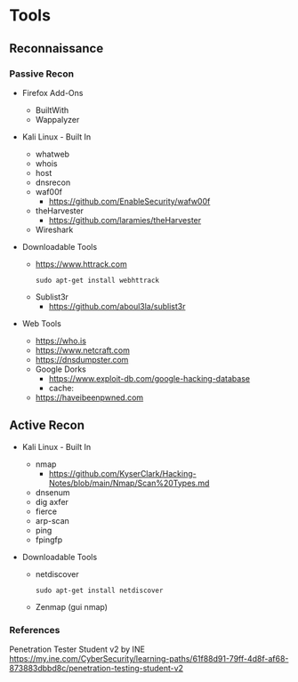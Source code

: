 # Tools

## Reconnaissance
### Passive Recon
* Firefox Add-Ons
   * BuiltWith
   * Wappalyzer  
  
* Kali Linux - Built In
   * whatweb
   * whois
   * host
   * dnsrecon
   * waf00f
      * https://github.com/EnableSecurity/wafw00f
   * theHarvester
      * https://github.com/laramies/theHarvester 
   * Wireshark

* Downloadable Tools
   * https://www.httrack.com 
      ```
      sudo apt-get install webhttrack
      ```
   * Sublist3r
      * https://github.com/aboul3la/sublist3r 
      
      
* Web Tools
   * https://who.is 
   * https://www.netcraft.com
   * https://dnsdumpster.com
   * Google Dorks
      * https://www.exploit-db.com/google-hacking-database
      * cache: 
   * https://haveibeenpwned.com

## Active Recon

* Kali Linux - Built In
   * nmap
      * https://github.com/KyserClark/Hacking-Notes/blob/main/Nmap/Scan%20Types.md 
   * dnsenum
   * dig axfer 
   * fierce
   * arp-scan
   * ping
   * fpingfp

* Downloadable Tools
   * netdiscover
      ```
      sudo apt-get install netdiscover
      ```  
   * Zenmap (gui nmap)
       
    
### References

Penetration Tester Student v2 by INE  
https://my.ine.com/CyberSecurity/learning-paths/61f88d91-79ff-4d8f-af68-873883dbbd8c/penetration-testing-student-v2
